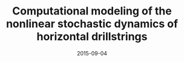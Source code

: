 ---
title: "Computational modeling of the nonlinear stochastic dynamics of horizontal drillstrings"
authors: "A. Cunha Jr, C. Soize, and R. Sampaio"
journal: "Computational Mechanics"
year: "2015"
volume: "55"
number: 
pages: "849-878"
doi: "http://dx.doi.org/10.1007/s00466-015-1206-6"
pdf: "http://dx.doi.org/10.1007/s00466-015-1206-6"
arxiv: 
hal: "https://hal.archives-ouvertes.fr/hal-01194190"
video: "https://youtu.be/-4UVinZr4QQ?si=WOETWgv2l28TMDDZ"
image: "GraphicalAbstract_Paper_2015_CM.png"
layout: none
date: 2015-09-04
collection: publications
category: manuscripts
permalink: /publications/JournalPaper_2015_CM_v55_pp849-878
---